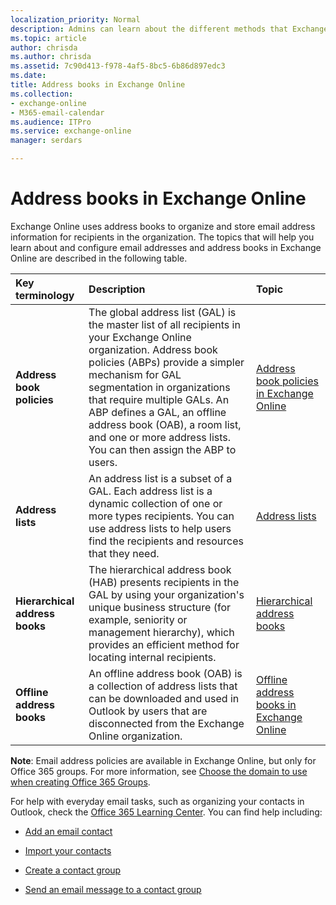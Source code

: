 ```yaml
---
localization_priority: Normal
description: Admins can learn about the different methods that Exchange Online uses to organize and configure email addresses.
ms.topic: article
author: chrisda
ms.author: chrisda
ms.assetid: 7c90d413-f978-4af5-8bc5-6b86d897edc3
ms.date: 
title: Address books in Exchange Online
ms.collection: 
- exchange-online
- M365-email-calendar
ms.audience: ITPro
ms.service: exchange-online
manager: serdars

---
```


# Address books in Exchange Online

Exchange Online uses address books to organize and store email address information for recipients in the organization. The topics that will help you learn about and configure email addresses and address books in Exchange Online are described in the following table.

|**Key terminology**|**Description**|**Topic**|
|:-----|:-----|:-----|
|**Address book policies**|The global address list (GAL) is the master list of all recipients in your Exchange Online organization. Address book policies (ABPs) provide a simpler mechanism for GAL segmentation in organizations that require multiple GALs. An ABP defines a GAL, an offline address book (OAB), a room list, and one or more address lists. You can then assign the ABP to users.|[Address book policies in Exchange Online](address-book-policies/address-book-policies.md)|
|**Address lists**|An address list is a subset of a GAL. Each address list is a dynamic collection of one or more types recipients. You can use address lists to help users find the recipients and resources that they need.|[Address lists](address-lists/address-lists.md)|
|**Hierarchical address books**|The hierarchical address book (HAB) presents recipients in the GAL by using your organization's unique business structure (for example, seniority or management hierarchy), which provides an efficient method for locating internal recipients.|[Hierarchical address books](hierarchical-address-books/hierarchical-address-books.md)|
|**Offline address books**|An offline address book (OAB) is a collection of address lists that can be downloaded and used in Outlook by users that are disconnected from the Exchange Online organization.|[Offline address books in Exchange Online](offline-address-books/offline-address-books.md)|

**Note**: Email address policies are available in Exchange Online, but only for Office 365 groups. For more information, see [Choose the domain to use when creating Office 365 Groups](https://docs.microsoft.com/office365/admin/create-groups/choose-domain-to-create-groups).

For help with everyday email tasks, such as organizing your contacts in Outlook, check the [Office 365 Learning Center](https://go.microsoft.com/fwlink/p/?LinkId=615390). You can find help including:

- [Add an email contact](https://go.microsoft.com/fwlink/p/?LinkId=615396)

- [Import your contacts](https://go.microsoft.com/fwlink/p/?LinkId=615393)

- [Create a contact group](https://go.microsoft.com/fwlink/p/?LinkId=615370)

- [Send an email message to a contact group](https://go.microsoft.com/fwlink/p/?LinkId=615391)


